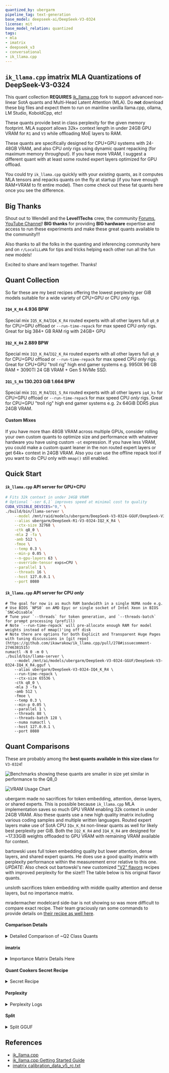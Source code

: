 ```yaml
---
quantized_by: ubergarm
pipeline_tag: text-generation
base_model: deepseek-ai/DeepSeek-V3-0324
license: mit
base_model_relation: quantized
tags:
- mla
- imatrix
- deepseek_v3
- conversational
- ik_llama.cpp
---
```


## `ik_llama.cpp` imatrix MLA Quantizations of DeepSeek-V3-0324

This quant collection **REQUIRES** [ik_llama.cpp](https://github.com/ikawrakow/ik_llama.cpp/) fork to support advanced non-linear SotA quants and Multi-Head Latent Attention (MLA). Do **not** download these big files and expect them to run on mainline vanilla llama.cpp, ollama, LM Studio, KoboldCpp, etc!

These quants provide best in class perplexity for the given memory footprint. MLA support allows 32k+ context length in under 24GB GPU VRAM for `R1` and `V3` while offloading MoE layers to RAM.

These quants are specifically designed for CPU+GPU systems with 24-48GB VRAM, and also CPU *only* rigs using dynamic quant repacking (for maximum memory throughput). If you have more VRAM, I suggest a different quant with at least some routed expert layers optimized for GPU offload.

You could try `ik_llama.cpp` quickly with your *existing* quants, as it computes MLA tensors and repacks quants on the fly at startup (if you have enough RAM+VRAM to fit entire model). Then come check out these fat quants here once you see the difference.

## Big Thanks
Shout out to Wendell and the **Level1Techs** crew, the community [Forums](https://forum.level1techs.com/t/deepseek-deep-dive-r1-at-home/225826), [YouTube Channel](https://www.youtube.com/@Level1Techs)!  **BIG thanks** for providing **BIG hardware** expertise and access to run these experiments and make these great quants available to the community!!!

Also thanks to all the folks in the quanting and inferencing community here and on `r/LocalLLaMA` for tips and tricks helping each other run all the fun new models!

Excited to share and learn together. Thanks!

## Quant Collection
So far these are my best recipes offering the lowest perplexity per GiB models suitable for a wide variety of CPU+GPU or CPU *only* rigs.

#### `IQ4_K_R4` 4.936 BPW
Special mix `IQ5_K_R4`/`IQ4_K_R4` routed experts with all other layers full `q8_0` for CPU+GPU offload or `--run-time-repack` for max speed CPU *only* rigs.
Great for big 384+ GB RAM rig with 24GB+ GPU

#### `IQ2_K_R4` 2.889 BPW
Special mix `IQ3_K_R4`/`IQ2_K_R4` routed experts with all other layers full `q8_0` for CPU+GPU offload or `--run-time-repack` for max speed CPU *only* rigs.
Great for CPU+GPU "troll rig" high end gamer systems e.g. 9950X 96 GB RAM + 3090TI 24 GB VRAM + Gen 5 NVMe SSD.

#### `IQ1_S_R4` 130.203 GiB 1.664 BPW
Special mix `IQ1_M_R4`/`IQ1_S_R4` routed experts with all other layers `iq4_ks` for CPU+GPU offload or `--run-time-repack` for max speed CPU *only* rigs.
Great for CPU+GPU "troll rig" high end gamer systems e.g. 2x 64GiB DDR5 plus 24GB VRAM.

#### Custom Mixes
If you have more than 48GB VRAM across multiple GPUs, consider rolling your own custom quants to optimize size and performance with whatever hardware you have using custom `-ot` expression. If you have less VRAM, you could make a custom quant leaner in the non routed expert layers or get 64k+ context in 24GB VRAM. Also you can use the offline repack tool if you want to do CPU only with `mmap()` still enabled.

## Quick Start
#### `ik_llama.cpp` API server for GPU+CPU
```bash
# Fits 32k context in under 24GB VRAM
# Optional `-ser 6,1` improves speed at minimal cost to quality
CUDA_VISIBLE_DEVICES="0," \
./build/bin/llama-server \
    --model /mnt/raid/models/ubergarm/DeepSeek-V3-0324-GGUF/DeepSeek-V3-0324-IQ2_K_R4.gguf \
    --alias ubergarm/DeepSeek-R1-V3-0324-IQ2_K_R4 \
    --ctx-size 32768 \
    -ctk q8_0 \
    -mla 2 -fa \
    -amb 512 \
    -fmoe \
    --temp 0.3 \
    --min-p 0.05 \
    --n-gpu-layers 63 \
    --override-tensor exps=CPU \
    --parallel 1 \
    --threads 16 \
    --host 127.0.0.1 \
    --port 8080
```

#### `ik_llama.cpp` API server for CPU *only*
```
# The goal for now is as much RAM bandwidth in a single NUMA node e.g.
# Use BIOS `NPS0` on AMD Epyc or single socket of Intel Xeon in BIOS `SNC=Disable`
# Tune your `--threads` for token generation, and `--threads-batch` for prompt processing (prefill)
# Note `--run-time-repack` will pre-allocate enough RAM for model weights instead of mmap()'ing off disk
# Note there are options for both Explicit and Transparent Huge Pages with tuning discussions in [git repo](https://github.com/ikawrakow/ik_llama.cpp/pull/278#issuecomment-2746381515)
numactl -N 0 -m 0 \
./build/bin/llama-server \
    --model /mnt/ai/models/ubergarm/DeepSeek-V3-0324-GGUF/DeepSeek-V3-0324-IQ4_K_R4.gguf \
    --alias ubergarm/DeepSeek-V3-0324-IQ4_K_R4 \
    --run-time-repack \
    --ctx-size 65536 \
    -ctk q8_0 \
    -mla 3 -fa \
    -amb 512 \
    -fmoe \
    --temp 0.3 \
    --min-p 0.05 \
    --parallel 1 \
    --threads 88 \
    --threads-batch 128 \
    --numa numactl \
    --host 127.0.0.1 \
    --port 8080
```

## Quant Comparisons

These are probably among the **best quants available in this size class** for `V3-0324`!

![Benchmarks showing these quants are smaller in size yet similar in performance to the `Q8_0`](images/benchmarks-01.png "Benchmarks showing these quants are smaller in size yet similar in performance to the `Q8_0`")

![VRAM Usage Chart](images/vram-usage.png "Chart showing linear VRAM usage vs context length.")

ubergarm made no sacrifices for token embedding, attention, dense
layers, or shared experts. This is possible because `ik_llama.cpp` MLA
implementation saves so much GPU VRAM enabling 32k context in under 24GB
VRAM. Also these quants use a new high quality imatrix including various
coding samples and multiple written languages.  Routed expert layers
make use of SotA CPU `IQx_K_R4` non-linear quants as well for likely
best perplexity per GiB. Both the `IQ2_K_R4` and `IQ4_K_R4` are designed
for ~17.33GiB weights offloaded to GPU VRAM with remaining VRAM available
for context.

bartowski uses full token embedding quality but lower attention, dense
layers, and shared expert quants. He does use a good quality imatrix with
perplexity performance within the measurement error relative to this one.
*UPDATE*: Also check out bartowski's new customized ["V2" flavors](https://huggingface.co/bartowski/deepseek-ai_DeepSeek-V3-0324-GGUF#v2-uploads)
recipes with improved perplexity for the size!!! The table below is his
original flavor quants.

unsloth sacrifices token embedding with middle quality attention and
dense layers, but no importance matrix.

mradermacher modelcard side-bar is not showing so was more difficult to
compare exact recipe. Their team graciously ran some commands to
provide details on [their recipe as well here](https://huggingface.co/mradermacher/DeepSeek-V3-0324-i1-GGUF/discussions/1#67eb113b5efb3c1d5ef491e5).

#### Comparison Details

<details>

<summary>Detailed Comparison of ~Q2 Class Quants</summary>

| | [ubergarm/DeepSeek-V3-0324-IQ2_K_R4](https://huggingface.co/ubergarm/DeepSeek-V3-0324-GGUF?show_file_info=DeepSeek-V3-0324-IQ2_K_R4%2FDeepSeek-V3-0324-IQ2_K_R4-00001-of-00005.gguf) | [bartowski/DeepSeek-V3-0324-Q2_K_L](https://huggingface.co/bartowski/deepseek-ai_DeepSeek-V3-0324-GGUF?show_file_info=deepseek-ai_DeepSeek-V3-0324-Q2_K_L%2Fdeepseek-ai_DeepSeek-V3-0324-Q2_K_L-00001-of-00007.gguf) | [unsloth/DeepSeek-V3-0324-UD-Q2_K_XL](https://huggingface.co/unsloth/DeepSeek-V3-0324-GGUF?show_file_info=UD-Q2_K_XL%2FDeepSeek-V3-0324-UD-Q2_K_XL-00001-of-00006.gguf) | [mradermacher/DeepSeek-V3-0324-i1-GGUF-Q2_K](https://huggingface.co/mradermacher/DeepSeek-V3-0324-i1-GGUF) |
| --- | --- | --- | --- | --- |
| **Overview**                       |            | "V1"   |        |         |
| `split.tensors.count`              |  1147      |  1025  |  1025  |         |
| `token_embd.weight`                | `Q8_0`     | `Q8_0` | `Q4_K` | `IQ3_S` |
| `output.weight`                    |            |        |        | `Q5_K`  |
| File Size (GiB)                    |   227      |   228  |   231  |         |
| **Multi-Head Latent Attention**    |            |        |        |         |
| `blk.*.attn_kv_b.weight`           | `Q8_0`     |   n/a  |   n/a  |   n/a   |
| `blk.*.attn_k_b.weight`            | `Q8_0`     |   n/a  |   n/a  |   n/a   |
| `blk.*.attn_v_b.weight`            | `Q8_0`     |   n/a  |   n/a  |   n/a   |
| **Dense Layers**                   |            |        |        |         |
| `blk.[0-2].attn_kv_a_mqa.weight`   | `Q8_0`     | `Q2_K` | `Q6_K` | `IQ2_XS`|
| `blk.[0-2].attn_kv_a_norm.weight`  | `F32`      |  `F32` |  `F32` |  `F32`  |
| `blk.[0-2].attn_kv_b.weight`       | `Q8_0`     | `Q2_K` | `Q6_K` | `IQ2_XS`|
| `blk.[0-2].attn_norm.weight`       | `F32`      |  `F32` |  `F32` |  `F32`  |
| `blk.[0-2].attn_q_a.weight`        | `Q8_0`     | `Q2_K` | `Q4_K` | `IQ2_XS`|
| `blk.[0-2].attn_q_a_norm.weight`   | `F32`      |  `F32` |  `F32` |  `F32`  |
| `blk.[0-2].attn_q_b.weight`        | `Q8_0`     | `Q2_K` | `Q4_K` | `IQ2_XS`|
| `blk.[0-2].ffn_down.weight`        | `Q8_0`     | `Q3_K` | `Q6_K` | `IQ3_S` |
| `blk.[0-2].ffn_gate.weight`        | `Q8_0`     | `Q2_K` | `Q4_K` | `IQ2_XS`|
| `blk.[0-2].ffn_norm.weight`        | `F32`      |  `F32` |  `F32` |  `F32`  |
| `blk.[0-2].ffn_up.weight`          | `Q8_0`     | `Q2_K` | `Q4_K` | `IQ2_XS`|
| `blk.[0-2].attn_output.weight`     | `Q8_0`     | `Q3_K` | `Q4_K` | `IQ3_S` |
| **Shared & Routed MoE Layers**     |            |        |        |         |
| `blk.[3-60].attn_kv_a_mqa.weight`  | `Q8_0`     | `Q2_K` | `Q6_K` | `IQ2_XS`|
| `blk.[3-60].attn_kv_a_norm.weight` | `F32`      | `F32`  | `F32`  |  `F32`  |
| `blk.[3-60].attn_kv_b.weight`      | `Q8_0`     | `Q2_K` | `Q6_K` | `IQ2_XS`|
| `blk.[3-60].attn_norm.weight`      | `F32`      | `F32`  | `F32`  |  `F32`  |
| `blk.[3-60].attn_q_a.weight`       | `Q8_0`     | `Q2_K` | `Q4_K` | `IQ2_XS`|
| `blk.[3-60].attn_q_a_norm.weight`  | `F32`      | `F32`  | `F32`  |  `F32`  |
| `blk.[3-60].attn_q_b.weight`       | `Q8_0`     | `Q2_K` | `Q4_K` | `IQ2_XS`|
| `blk.[3-60].exp_probs_b.bias`      | `F32`      | `F32`  | `F32`  |  `F32`  |
| `blk.[3-60].ffn_down_exps.weight`  | `IQ3_K_R4` | `Q3_K` | `Q3_K` | `IQ3_S` |
| `blk.[3-60].ffn_down_shexp.weight` | `Q8_0`     | `Q3_K` | `Q6_K` | `IQ3_S` |
| `blk.[3-60].ffn_gate_exps.weight`  | `IQ2_K_R4` | `Q2_K` | `Q2_K` | `IQ2_XS`|
| `blk.[3-60].ffn_gate_inp.weight`   | `F32`      | `F32`  | `F32`  |  `F32`  |
| `blk.[3-60].ffn_gate_shexp.weight` | `Q8_0`     | `Q2_K` | `Q4_K` | `IQ2_XS`|
| `blk.[3-60].ffn_norm.weight`       | `F32`      | `F32`  | `F32`  |  `F32`  |
| `blk.[3-60].ffn_up_exps.weight`    | `IQ2_K_R4` | `Q2_K` | `Q2_K` | `IQ2_XS`|
| `blk.[3-60].ffn_up_shexp.weight`   | `Q8_0`     | `Q2_K` | `Q4_K` | `IQ2_XS`|
| `blk.[3-60].attn_output.weight`    | `Q8_0`     | `Q3_K` | `Q4_K` | `IQ3_S` |
| **Important Matrix & Perplexity**  |            |        |        |         |
| `imatrix.dataset`                  | `calibration_data_v5_rc.txt`| `calibration_datav3.txt` | none | `imatrix-training-full-3` |
| Final PPL (wiki.test.raw)          | 3.5614 +/- 0.02001  |  3.9012 (V1) | ?  | ?  |

For reference the `Q8_0` achieves `PPL = 3.3482 +/- 0.01847` on same `wiki.test.raw` file.

</details>

#### imatrix

<details>

<summary>Importance Matrix Details Here</summary>

```bash
# run on single socket of dual Intel Xeon 6980P CPU *only*
numactl -N 0 -m 0 \
./build/bin/llama-imatrix \
    --verbosity 1 \
    -m /mnt/ai/models/ubergarm/DeepSeek-V3-0324-GGUF/DeepSeek-V3-0324-Q8_0.gguf \
    -f calibration_data_v5_rc.txt \
    -o DeepSeek-V3-0324.imatrix \
    --ctx-size 512 \
    --numa numactl \
    --threads 128

.
.
.

compute_imatrix: computing over 213 chunks with batch_size 512
compute_imatrix: 41.77 seconds per pass - ETA 2 hours 28.28 minutes
[1]60.9029,[2]10.8011,[3]5.8709,[4]3.7872,[5]2.9688,[6]2.5088,[7]2.2214,[8]2.0224,[9]1.9110,
save_imatrix: entry '             blk.60.ffn_down_exps.weight' has partial data (99.61%) 1 out of 256 experts are missing data Storing **but be aware**
save_imatrix: entry '             blk.60.ffn_gate_exps.weight' has partial data (99.61%) 1 out of 256 experts are missing data Storing **but be aware**
save_imatrix: entry '               blk.60.ffn_up_exps.weight' has partial data (99.61%) 1 out of 256 experts are missing data Storing **but be aware**

save_imatrix: stored collected data after 10 chunks in /mnt/ai/models/ubergarm/DeepSeek-V3-0324-GGUF/imatrix-ubergarm-DeepSeek-V3-0324-ik_llamacpp-2089147a.dat

.
.
.

llama_print_timings:        load time =   42726.11 ms
llama_print_timings:      sample time =       0.00 ms /     1 runs   (    0.00 ms per token,      inf tokens per second)
llama_print_timings: prompt eval time = 7125661.28 ms / 109056 tokens (   65.34 ms per token,    15.30 tokens per second)
llama_print_timings:        eval time =       0.00 ms /     1 runs   (    0.00 ms per token,      inf tokens per second)
llama_print_timings:       total time = 7201368.59 ms / 109057 tokens

Final estimate: PPL = 3.4755 +/- 0.03305
```


</details>

#### Quant Cookers Secret Recipe

<details>

<summary>Secret Recipe</summary>

```bash
#!/usr/bin/env bash

custom="
# Token embedding (GPU)
# NOTE: cannot be a repacked type due to tensor size
token_embd\.weight=q8_0
# output tensors (GPU)
output\.weight=q8_0
output_norm\.weight=q8_0

# First 3 dense layers (0-3) (GPU)
blk\.[0-2]\..*=q8_0

# All attention, weights, and bias tensors for MoE layers (3-60) (GPU)
# NOTE: attn_k_b.weight can't be k-, i-, or iqk-quant because its row size is 128
blk\.[3-9]\.attn_.*=q8_0
blk\.[1-5][0-9]\.attn_.*=q8_0
blk\.60\.attn_.*=q8_0

blk\.[3-9]\.ffn_norm\.weight=q8_0
blk\.[1-5][0-9]\.ffn_norm\.weight=q8_0
blk\.60\.ffn_norm\.weight=q8_0

blk\.[3-9]\.exp_probs_b\.bias=q8_0
blk\.[1-5][0-9]\.exp_probs_b\.bias=q8_0
blk\.60\.exp_probs_b\.bias=q8_0

# Shared Experts (3-60) (GPU)
blk\.[3-9]\.ffn_down_shexp\.weight=q8_0
blk\.[1-5][0-9]\.ffn_down_shexp\.weight=q8_0
blk\.60\.ffn_down_shexp\.weight=q8_0

blk\.[3-9]\.ffn_(gate|up)_shexp\.weight=q8_0
blk\.[1-5][0-9]\.ffn_(gate|up)_shexp\.weight=q8_0
blk\.60\.ffn_(gate|up)_shexp\.weight=q8_0

# Routed Experts (3-60) (CPU)
# NOTE: Traditional wisdom suggests earlier layers use higher quants
blk\.[3-9]\.ffn_down_exps\.weight=iq3_k_r4
blk\.[1-5][0-9]\.ffn_down_exps\.weight=iq3_k_r4
blk\.60\.ffn_down_exps\.weight=iq3_k_r4

blk\.[3-9]\.ffn_(gate|up)_exps\.weight=iq2_k_r4
blk\.[1-5][0-9]\.ffn_(gate|up)_exps\.weight=iq2_k_r4
blk\.60\.ffn_(gate|up)_exps\.weight=iq2_k_r4
"

custom=$(
  echo "$custom" | grep -v '^#' | \
  sed -Ez 's:\n+:,:g;s:,$::;s:^,::'
)

./build/bin/llama-quantize \
    --imatrix /mnt/raid/models/ubergarm/DeepSeek-V3-0324-GGUF/DeepSeek-V3-0324.imatrix \
    --token-embedding-type q8_0 \
    --output-tensor-type q8_0 \
    --custom-q "$custom" \
    /mnt/raid/models/deepseek-ai/DeepSeek-V3-0324-bf16-GGUF/DeepSeek-256x21B-V3-0324-BF16-00001-of-00030.gguf \
    /mnt/raid/models/ubergarm/DeepSeek-V3-0324-GGUF/DeepSeek-V3-0324-IQ2_K_R4.gguf \
    IQ2_K_R4 \
    24
```

</details>

#### Perplexity

<details>

<summary>Perplexity Logs</summary>

```bash
$ CUDA_VISIBLE_DEVICES="0," \
./build/bin/llama-perplexity \
    --model /mnt/raid/models/ubergarm/DeepSeek-V3-0324-GGUF/DeepSeek-V3-0324-IQ2_K_R4.gguf \
    -ctk q8_0 \
    -mla 2 -fa \
    -amb 512 \
    -fmoe \
    --ctx-size 512 \
    --ubatch-size 512 \
    -f wiki.test.raw \
    --seed 1337 \
    --n-gpu-layers 63 \
    --override-tensor exps=CPU \
    --threads 24

ggml_cuda_init: GGML_CUDA_FORCE_MMQ:    no
ggml_cuda_init: GGML_CUDA_FORCE_CUBLAS: no
ggml_cuda_init: found 1 CUDA devices:
  Device 0: NVIDIA RTX A6000, compute capability 8.6, VMM: yes
main: build = 3614 (b9c25fe7)
main: built with cc (Ubuntu 13.3.0-6ubuntu2~24.04) 13.3.0 for x86_64-linux-gnu
main: seed  = 1337
llama_model_loader: loaded meta data with 50 key-value pairs and 1147 tensors from /mnt/raid/models/ubergarm/DeepSeek-V3-0324-GGUF/DeepSeek-V3-0324-IQ2_K_R4.gguf (version GGUF V3 (latest))
llama_model_loader: Dumping metadata keys/values. Note: KV overrides do not apply in this output.
llama_model_loader: - kv   0:                       general.architecture str              = deepseek2
llama_model_loader: - kv   1:                               general.type str              = model
llama_model_loader: - kv   2:                               general.name str              = DeepSeek V3 0324
llama_model_loader: - kv   3:                            general.version str              = V3-0324
llama_model_loader: - kv   4:                           general.basename str              = DeepSeek
llama_model_loader: - kv   5:                         general.size_label str              = 256x21B
llama_model_loader: - kv   6:                            general.license str              = mit
llama_model_loader: - kv   7:                      deepseek2.block_count u32              = 61
llama_model_loader: - kv   8:                   deepseek2.context_length u32              = 163840
llama_model_loader: - kv   9:                 deepseek2.embedding_length u32              = 7168
llama_model_loader: - kv  10:              deepseek2.feed_forward_length u32              = 18432
llama_model_loader: - kv  11:             deepseek2.attention.head_count u32              = 128
llama_model_loader: - kv  12:          deepseek2.attention.head_count_kv u32              = 128
llama_model_loader: - kv  13:                   deepseek2.rope.freq_base f32              = 10000.000000
llama_model_loader: - kv  14: deepseek2.attention.layer_norm_rms_epsilon f32              = 0.000001
llama_model_loader: - kv  15:                deepseek2.expert_used_count u32              = 8
llama_model_loader: - kv  16:                          general.file_type u32              = 338
llama_model_loader: - kv  17:        deepseek2.leading_dense_block_count u32              = 3
llama_model_loader: - kv  18:                       deepseek2.vocab_size u32              = 129280
llama_model_loader: - kv  19:            deepseek2.attention.q_lora_rank u32              = 1536
llama_model_loader: - kv  20:           deepseek2.attention.kv_lora_rank u32              = 512
llama_model_loader: - kv  21:             deepseek2.attention.key_length u32              = 192
llama_model_loader: - kv  22:           deepseek2.attention.value_length u32              = 128
llama_model_loader: - kv  23:       deepseek2.expert_feed_forward_length u32              = 2048
llama_model_loader: - kv  24:                     deepseek2.expert_count u32              = 256
llama_model_loader: - kv  25:              deepseek2.expert_shared_count u32              = 1
llama_model_loader: - kv  26:             deepseek2.expert_weights_scale f32              = 2.500000
llama_model_loader: - kv  27:              deepseek2.expert_weights_norm bool             = true
llama_model_loader: - kv  28:               deepseek2.expert_gating_func u32              = 2
llama_model_loader: - kv  29:             deepseek2.rope.dimension_count u32              = 64
llama_model_loader: - kv  30:                deepseek2.rope.scaling.type str              = yarn
llama_model_loader: - kv  31:              deepseek2.rope.scaling.factor f32              = 40.000000
llama_model_loader: - kv  32: deepseek2.rope.scaling.original_context_length u32              = 4096
llama_model_loader: - kv  33: deepseek2.rope.scaling.yarn_log_multiplier f32              = 0.100000
llama_model_loader: - kv  34:                       tokenizer.ggml.model str              = gpt2
llama_model_loader: - kv  35:                         tokenizer.ggml.pre str              = deepseek-v3
llama_model_loader: - kv  36:                      tokenizer.ggml.tokens arr[str,129280]  = ["
llama_model_loader: - kv  37:                  tokenizer.ggml.token_type arr[i32,129280]  = [3
llama_model_loader: - kv  38:                      tokenizer.ggml.merges arr[str,127741]  = ["
llama_model_loader: - kv  39:                tokenizer.ggml.bos_token_id u32              = 0
llama_model_loader: - kv  40:                tokenizer.ggml.eos_token_id u32              = 1
llama_model_loader: - kv  41:            tokenizer.ggml.padding_token_id u32              = 1
llama_model_loader: - kv  42:               tokenizer.ggml.add_bos_token bool             = true
llama_model_loader: - kv  43:               tokenizer.ggml.add_eos_token bool             = false
llama_model_loader: - kv  44:                    tokenizer.chat_template str              = {% if not add_generation_prompt is de...
llama_model_loader: - kv  45:               general.quantization_version u32              = 2
llama_model_loader: - kv  46:                      quantize.imatrix.file str              = /mnt/raid/models/ubergarm/DeepSeek-V3...
llama_model_loader: - kv  47:                   quantize.imatrix.dataset str              = calibration_data_v5_rc.txt
llama_model_loader: - kv  48:             quantize.imatrix.entries_count i32              = 720
llama_model_loader: - kv  49:              quantize.imatrix.chunks_count i32              = 213
llama_model_loader: - type  f32:  361 tensors
llama_model_loader: - type q8_0:  612 tensors
llama_model_loader: - type iq2_k_r4:  116 tensors
llama_model_loader: - type iq3_k_r4:   58 tensors
llm_load_vocab: special tokens cache size = 818
llm_load_vocab: token to piece cache size = 0.8223 MB
llm_load_print_meta: format           = GGUF V3 (latest)
llm_load_print_meta: arch             = deepseek2
llm_load_print_meta: vocab type       = BPE
llm_load_print_meta: n_vocab          = 129280
llm_load_print_meta: n_merges         = 127741
llm_load_print_meta: vocab_only       = 0
llm_load_print_meta: n_ctx_train      = 163840
llm_load_print_meta: n_embd           = 7168
llm_load_print_meta: n_layer          = 61
llm_load_print_meta: n_head           = 128
llm_load_print_meta: n_head_kv        = 128
llm_load_print_meta: n_rot            = 64
llm_load_print_meta: n_swa            = 0
llm_load_print_meta: n_embd_head_k    = 192
llm_load_print_meta: n_embd_head_v    = 128
llm_load_print_meta: n_gqa            = 1
llm_load_print_meta: n_embd_k_gqa     = 24576
llm_load_print_meta: n_embd_v_gqa     = 16384
llm_load_print_meta: f_norm_eps       = 0.0e+00
llm_load_print_meta: f_norm_rms_eps   = 1.0e-06
llm_load_print_meta: f_clamp_kqv      = 0.0e+00
llm_load_print_meta: f_max_alibi_bias = 0.0e+00
llm_load_print_meta: f_logit_scale    = 0.0e+00
llm_load_print_meta: n_ff             = 18432
llm_load_print_meta: n_expert         = 256
llm_load_print_meta: n_expert_used    = 8
llm_load_print_meta: causal attn      = 1
llm_load_print_meta: pooling type     = 0
llm_load_print_meta: rope type        = 0
llm_load_print_meta: rope scaling     = yarn
llm_load_print_meta: freq_base_train  = 10000.0
llm_load_print_meta: freq_scale_train = 0.025
llm_load_print_meta: n_ctx_orig_yarn  = 4096
llm_load_print_meta: rope_finetuned   = unknown
llm_load_print_meta: ssm_d_conv       = 0
llm_load_print_meta: ssm_d_inner      = 0
llm_load_print_meta: ssm_d_state      = 0
llm_load_print_meta: ssm_dt_rank      = 0
llm_load_print_meta: model type       = 671B
llm_load_print_meta: model ftype      = IQ2_K_R4 - 2.375 bpw
llm_load_print_meta: model params     = 672.050 B
llm_load_print_meta: model size       = 226.003 GiB (2.889 BPW) 
llm_load_print_meta: repeating layers = 224.169 GiB (2.873 BPW, 670.196 B parameters)
llm_load_print_meta: general.name     = DeepSeek V3 0324
llm_load_print_meta: BOS token        = 0 '<｜begin▁of▁sentence｜>'
llm_load_print_meta: EOS token        = 1 '<｜end▁of▁sentence｜>'
llm_load_print_meta: PAD token        = 1 '<｜end▁of▁sentence｜>'
llm_load_print_meta: LF token         = 131 'Ä'
llm_load_print_meta: max token length = 256
llm_load_print_meta: n_layer_dense_lead   = 3
llm_load_print_meta: n_lora_q             = 1536
llm_load_print_meta: n_lora_kv            = 512
llm_load_print_meta: n_ff_exp             = 2048
llm_load_print_meta: n_expert_shared      = 1
llm_load_print_meta: expert_weights_scale = 2.5
llm_load_print_meta: expert_weights_norm  = 1
llm_load_print_meta: expert_gating_func   = sigmoid
llm_load_print_meta: rope_yarn_log_mul    = 0.1000
llm_load_tensors: ggml ctx size =    0.93 MiB
Tensor blk.3.ffn_gate_exps.weight buffer type overriden to CPU
Tensor blk.3.ffn_down_exps.weight buffer type overriden to CPU
Tensor blk.3.ffn_up_exps.weight buffer type overriden to CPU
Tensor blk.4.ffn_gate_exps.weight buffer type overriden to CPU
Tensor blk.4.ffn_down_exps.weight buffer type overriden to CPU
Tensor blk.4.ffn_up_exps.weight buffer type overriden to CPU
Tensor blk.5.ffn_gate_exps.weight buffer type overriden to CPU
Tensor blk.5.ffn_down_exps.weight buffer type overriden to CPU
Tensor blk.5.ffn_up_exps.weight buffer type overriden to CPU
Tensor blk.6.ffn_gate_exps.weight buffer type overriden to CPU
Tensor blk.6.ffn_down_exps.weight buffer type overriden to CPU
Tensor blk.6.ffn_up_exps.weight buffer type overriden to CPU
Tensor blk.7.ffn_gate_exps.weight buffer type overriden to CPU
Tensor blk.7.ffn_down_exps.weight buffer type overriden to CPU
Tensor blk.7.ffn_up_exps.weight buffer type overriden to CPU
Tensor blk.8.ffn_gate_exps.weight buffer type overriden to CPU
Tensor blk.8.ffn_down_exps.weight buffer type overriden to CPU
Tensor blk.8.ffn_up_exps.weight buffer type overriden to CPU
Tensor blk.9.ffn_gate_exps.weight buffer type overriden to CPU
Tensor blk.9.ffn_down_exps.weight buffer type overriden to CPU
Tensor blk.9.ffn_up_exps.weight buffer type overriden to CPU
Tensor blk.10.ffn_gate_exps.weight buffer type overriden to CPU
Tensor blk.10.ffn_down_exps.weight buffer type overriden to CPU
Tensor blk.10.ffn_up_exps.weight buffer type overriden to CPU
Tensor blk.11.ffn_gate_exps.weight buffer type overriden to CPU
Tensor blk.11.ffn_down_exps.weight buffer type overriden to CPU
Tensor blk.11.ffn_up_exps.weight buffer type overriden to CPU
Tensor blk.12.ffn_gate_exps.weight buffer type overriden to CPU
Tensor blk.12.ffn_down_exps.weight buffer type overriden to CPU
Tensor blk.12.ffn_up_exps.weight buffer type overriden to CPU
Tensor blk.13.ffn_gate_exps.weight buffer type overriden to CPU
Tensor blk.13.ffn_down_exps.weight buffer type overriden to CPU
Tensor blk.13.ffn_up_exps.weight buffer type overriden to CPU
Tensor blk.14.ffn_gate_exps.weight buffer type overriden to CPU
Tensor blk.14.ffn_down_exps.weight buffer type overriden to CPU
Tensor blk.14.ffn_up_exps.weight buffer type overriden to CPU
Tensor blk.15.ffn_gate_exps.weight buffer type overriden to CPU
Tensor blk.15.ffn_down_exps.weight buffer type overriden to CPU
Tensor blk.15.ffn_up_exps.weight buffer type overriden to CPU
Tensor blk.16.ffn_gate_exps.weight buffer type overriden to CPU
Tensor blk.16.ffn_down_exps.weight buffer type overriden to CPU
Tensor blk.16.ffn_up_exps.weight buffer type overriden to CPU
Tensor blk.17.ffn_gate_exps.weight buffer type overriden to CPU
Tensor blk.17.ffn_down_exps.weight buffer type overriden to CPU
Tensor blk.17.ffn_up_exps.weight buffer type overriden to CPU
Tensor blk.18.ffn_gate_exps.weight buffer type overriden to CPU
Tensor blk.18.ffn_down_exps.weight buffer type overriden to CPU
Tensor blk.18.ffn_up_exps.weight buffer type overriden to CPU
Tensor blk.19.ffn_gate_exps.weight buffer type overriden to CPU
Tensor blk.19.ffn_down_exps.weight buffer type overriden to CPU
Tensor blk.19.ffn_up_exps.weight buffer type overriden to CPU
Tensor blk.20.ffn_gate_exps.weight buffer type overriden to CPU
Tensor blk.20.ffn_down_exps.weight buffer type overriden to CPU
Tensor blk.20.ffn_up_exps.weight buffer type overriden to CPU
Tensor blk.21.ffn_gate_exps.weight buffer type overriden to CPU
Tensor blk.21.ffn_down_exps.weight buffer type overriden to CPU
Tensor blk.21.ffn_up_exps.weight buffer type overriden to CPU
Tensor blk.22.ffn_gate_exps.weight buffer type overriden to CPU
Tensor blk.22.ffn_down_exps.weight buffer type overriden to CPU
Tensor blk.22.ffn_up_exps.weight buffer type overriden to CPU
Tensor blk.23.ffn_gate_exps.weight buffer type overriden to CPU
Tensor blk.23.ffn_down_exps.weight buffer type overriden to CPU
Tensor blk.23.ffn_up_exps.weight buffer type overriden to CPU
Tensor blk.24.ffn_gate_exps.weight buffer type overriden to CPU
Tensor blk.24.ffn_down_exps.weight buffer type overriden to CPU
Tensor blk.24.ffn_up_exps.weight buffer type overriden to CPU
Tensor blk.25.ffn_gate_exps.weight buffer type overriden to CPU
Tensor blk.25.ffn_down_exps.weight buffer type overriden to CPU
Tensor blk.25.ffn_up_exps.weight buffer type overriden to CPU
Tensor blk.26.ffn_gate_exps.weight buffer type overriden to CPU
Tensor blk.26.ffn_down_exps.weight buffer type overriden to CPU
Tensor blk.26.ffn_up_exps.weight buffer type overriden to CPU
Tensor blk.27.ffn_gate_exps.weight buffer type overriden to CPU
Tensor blk.27.ffn_down_exps.weight buffer type overriden to CPU
Tensor blk.27.ffn_up_exps.weight buffer type overriden to CPU
Tensor blk.28.ffn_gate_exps.weight buffer type overriden to CPU
Tensor blk.28.ffn_down_exps.weight buffer type overriden to CPU
Tensor blk.28.ffn_up_exps.weight buffer type overriden to CPU
Tensor blk.29.ffn_gate_exps.weight buffer type overriden to CPU
Tensor blk.29.ffn_down_exps.weight buffer type overriden to CPU
Tensor blk.29.ffn_up_exps.weight buffer type overriden to CPU
Tensor blk.30.ffn_gate_exps.weight buffer type overriden to CPU
Tensor blk.30.ffn_down_exps.weight buffer type overriden to CPU
Tensor blk.30.ffn_up_exps.weight buffer type overriden to CPU
Tensor blk.31.ffn_gate_exps.weight buffer type overriden to CPU
Tensor blk.31.ffn_down_exps.weight buffer type overriden to CPU
Tensor blk.31.ffn_up_exps.weight buffer type overriden to CPU
Tensor blk.32.ffn_gate_exps.weight buffer type overriden to CPU
Tensor blk.32.ffn_down_exps.weight buffer type overriden to CPU
Tensor blk.32.ffn_up_exps.weight buffer type overriden to CPU
Tensor blk.33.ffn_gate_exps.weight buffer type overriden to CPU
Tensor blk.33.ffn_down_exps.weight buffer type overriden to CPU
Tensor blk.33.ffn_up_exps.weight buffer type overriden to CPU
Tensor blk.34.ffn_gate_exps.weight buffer type overriden to CPU
Tensor blk.34.ffn_down_exps.weight buffer type overriden to CPU
Tensor blk.34.ffn_up_exps.weight buffer type overriden to CPU
Tensor blk.35.ffn_gate_exps.weight buffer type overriden to CPU
Tensor blk.35.ffn_down_exps.weight buffer type overriden to CPU
Tensor blk.35.ffn_up_exps.weight buffer type overriden to CPU
Tensor blk.36.ffn_gate_exps.weight buffer type overriden to CPU
Tensor blk.36.ffn_down_exps.weight buffer type overriden to CPU
Tensor blk.36.ffn_up_exps.weight buffer type overriden to CPU
Tensor blk.37.ffn_gate_exps.weight buffer type overriden to CPU
Tensor blk.37.ffn_down_exps.weight buffer type overriden to CPU
Tensor blk.37.ffn_up_exps.weight buffer type overriden to CPU
Tensor blk.38.ffn_gate_exps.weight buffer type overriden to CPU
Tensor blk.38.ffn_down_exps.weight buffer type overriden to CPU
Tensor blk.38.ffn_up_exps.weight buffer type overriden to CPU
Tensor blk.39.ffn_gate_exps.weight buffer type overriden to CPU
Tensor blk.39.ffn_down_exps.weight buffer type overriden to CPU
Tensor blk.39.ffn_up_exps.weight buffer type overriden to CPU
Tensor blk.40.ffn_gate_exps.weight buffer type overriden to CPU
Tensor blk.40.ffn_down_exps.weight buffer type overriden to CPU
Tensor blk.40.ffn_up_exps.weight buffer type overriden to CPU
Tensor blk.41.ffn_gate_exps.weight buffer type overriden to CPU
Tensor blk.41.ffn_down_exps.weight buffer type overriden to CPU
Tensor blk.41.ffn_up_exps.weight buffer type overriden to CPU
Tensor blk.42.ffn_gate_exps.weight buffer type overriden to CPU
Tensor blk.42.ffn_down_exps.weight buffer type overriden to CPU
Tensor blk.42.ffn_up_exps.weight buffer type overriden to CPU
Tensor blk.43.ffn_gate_exps.weight buffer type overriden to CPU
Tensor blk.43.ffn_down_exps.weight buffer type overriden to CPU
Tensor blk.43.ffn_up_exps.weight buffer type overriden to CPU
Tensor blk.44.ffn_gate_exps.weight buffer type overriden to CPU
Tensor blk.44.ffn_down_exps.weight buffer type overriden to CPU
Tensor blk.44.ffn_up_exps.weight buffer type overriden to CPU
Tensor blk.45.ffn_gate_exps.weight buffer type overriden to CPU
Tensor blk.45.ffn_down_exps.weight buffer type overriden to CPU
Tensor blk.45.ffn_up_exps.weight buffer type overriden to CPU
Tensor blk.46.ffn_gate_exps.weight buffer type overriden to CPU
Tensor blk.46.ffn_down_exps.weight buffer type overriden to CPU
Tensor blk.46.ffn_up_exps.weight buffer type overriden to CPU
Tensor blk.47.ffn_gate_exps.weight buffer type overriden to CPU
Tensor blk.47.ffn_down_exps.weight buffer type overriden to CPU
Tensor blk.47.ffn_up_exps.weight buffer type overriden to CPU
Tensor blk.48.ffn_gate_exps.weight buffer type overriden to CPU
Tensor blk.48.ffn_down_exps.weight buffer type overriden to CPU
Tensor blk.48.ffn_up_exps.weight buffer type overriden to CPU
Tensor blk.49.ffn_gate_exps.weight buffer type overriden to CPU
Tensor blk.49.ffn_down_exps.weight buffer type overriden to CPU
Tensor blk.49.ffn_up_exps.weight buffer type overriden to CPU
Tensor blk.50.ffn_gate_exps.weight buffer type overriden to CPU
Tensor blk.50.ffn_down_exps.weight buffer type overriden to CPU
Tensor blk.50.ffn_up_exps.weight buffer type overriden to CPU
Tensor blk.51.ffn_gate_exps.weight buffer type overriden to CPU
Tensor blk.51.ffn_down_exps.weight buffer type overriden to CPU
Tensor blk.51.ffn_up_exps.weight buffer type overriden to CPU
Tensor blk.52.ffn_gate_exps.weight buffer type overriden to CPU
Tensor blk.52.ffn_down_exps.weight buffer type overriden to CPU
Tensor blk.52.ffn_up_exps.weight buffer type overriden to CPU
Tensor blk.53.ffn_gate_exps.weight buffer type overriden to CPU
Tensor blk.53.ffn_down_exps.weight buffer type overriden to CPU
Tensor blk.53.ffn_up_exps.weight buffer type overriden to CPU
Tensor blk.54.ffn_gate_exps.weight buffer type overriden to CPU
Tensor blk.54.ffn_down_exps.weight buffer type overriden to CPU
Tensor blk.54.ffn_up_exps.weight buffer type overriden to CPU
Tensor blk.55.ffn_gate_exps.weight buffer type overriden to CPU
Tensor blk.55.ffn_down_exps.weight buffer type overriden to CPU
Tensor blk.55.ffn_up_exps.weight buffer type overriden to CPU
Tensor blk.56.ffn_gate_exps.weight buffer type overriden to CPU
Tensor blk.56.ffn_down_exps.weight buffer type overriden to CPU
Tensor blk.56.ffn_up_exps.weight buffer type overriden to CPU
Tensor blk.57.ffn_gate_exps.weight buffer type overriden to CPU
Tensor blk.57.ffn_down_exps.weight buffer type overriden to CPU
Tensor blk.57.ffn_up_exps.weight buffer type overriden to CPU
Tensor blk.58.ffn_gate_exps.weight buffer type overriden to CPU
Tensor blk.58.ffn_down_exps.weight buffer type overriden to CPU
Tensor blk.58.ffn_up_exps.weight buffer type overriden to CPU
Tensor blk.59.ffn_gate_exps.weight buffer type overriden to CPU
Tensor blk.59.ffn_down_exps.weight buffer type overriden to CPU
Tensor blk.59.ffn_up_exps.weight buffer type overriden to CPU
Tensor blk.60.ffn_gate_exps.weight buffer type overriden to CPU
Tensor blk.60.ffn_down_exps.weight buffer type overriden to CPU
Tensor blk.60.ffn_up_exps.weight buffer type overriden to CPU
llm_load_tensors: offloading 61 repeating layers to GPU
llm_load_tensors: offloading non-repeating layers to GPU
llm_load_tensors: offloaded 62/62 layers to GPU
llm_load_tensors:        CPU buffer size = 228404.85 MiB
llm_load_tensors:        CPU buffer size =   938.98 MiB
llm_load_tensors:      CUDA0 buffer size = 17744.02 MiB
....................................................................................................
llama_new_context_with_model: n_ctx      = 2048
llama_new_context_with_model: n_batch    = 2048
llama_new_context_with_model: n_ubatch   = 512
llama_new_context_with_model: flash_attn = 1
llama_new_context_with_model: mla_attn   = 2
llama_new_context_with_model: attn_max_b = 512
llama_new_context_with_model: fused_moe  = 1
llama_new_context_with_model: ser        = -1, 0
llama_new_context_with_model: freq_base  = 10000.0
llama_new_context_with_model: freq_scale = 0.025
llama_kv_cache_init: layer 0: n_embd_head_qk_rope = 64, kv_lora_rank = 512
llama_kv_cache_init: layer 1: n_embd_head_qk_rope = 64, kv_lora_rank = 512
llama_kv_cache_init: layer 2: n_embd_head_qk_rope = 64, kv_lora_rank = 512
llama_kv_cache_init: layer 3: n_embd_head_qk_rope = 64, kv_lora_rank = 512
llama_kv_cache_init: layer 4: n_embd_head_qk_rope = 64, kv_lora_rank = 512
llama_kv_cache_init: layer 5: n_embd_head_qk_rope = 64, kv_lora_rank = 512
llama_kv_cache_init: layer 6: n_embd_head_qk_rope = 64, kv_lora_rank = 512
llama_kv_cache_init: layer 7: n_embd_head_qk_rope = 64, kv_lora_rank = 512
llama_kv_cache_init: layer 8: n_embd_head_qk_rope = 64, kv_lora_rank = 512
llama_kv_cache_init: layer 9: n_embd_head_qk_rope = 64, kv_lora_rank = 512
llama_kv_cache_init: layer 10: n_embd_head_qk_rope = 64, kv_lora_rank = 512
llama_kv_cache_init: layer 11: n_embd_head_qk_rope = 64, kv_lora_rank = 512
llama_kv_cache_init: layer 12: n_embd_head_qk_rope = 64, kv_lora_rank = 512
llama_kv_cache_init: layer 13: n_embd_head_qk_rope = 64, kv_lora_rank = 512
llama_kv_cache_init: layer 14: n_embd_head_qk_rope = 64, kv_lora_rank = 512
llama_kv_cache_init: layer 15: n_embd_head_qk_rope = 64, kv_lora_rank = 512
llama_kv_cache_init: layer 16: n_embd_head_qk_rope = 64, kv_lora_rank = 512
llama_kv_cache_init: layer 17: n_embd_head_qk_rope = 64, kv_lora_rank = 512
llama_kv_cache_init: layer 18: n_embd_head_qk_rope = 64, kv_lora_rank = 512
llama_kv_cache_init: layer 19: n_embd_head_qk_rope = 64, kv_lora_rank = 512
llama_kv_cache_init: layer 20: n_embd_head_qk_rope = 64, kv_lora_rank = 512
llama_kv_cache_init: layer 21: n_embd_head_qk_rope = 64, kv_lora_rank = 512
llama_kv_cache_init: layer 22: n_embd_head_qk_rope = 64, kv_lora_rank = 512
llama_kv_cache_init: layer 23: n_embd_head_qk_rope = 64, kv_lora_rank = 512
llama_kv_cache_init: layer 24: n_embd_head_qk_rope = 64, kv_lora_rank = 512
llama_kv_cache_init: layer 25: n_embd_head_qk_rope = 64, kv_lora_rank = 512
llama_kv_cache_init: layer 26: n_embd_head_qk_rope = 64, kv_lora_rank = 512
llama_kv_cache_init: layer 27: n_embd_head_qk_rope = 64, kv_lora_rank = 512
llama_kv_cache_init: layer 28: n_embd_head_qk_rope = 64, kv_lora_rank = 512
llama_kv_cache_init: layer 29: n_embd_head_qk_rope = 64, kv_lora_rank = 512
llama_kv_cache_init: layer 30: n_embd_head_qk_rope = 64, kv_lora_rank = 512
llama_kv_cache_init: layer 31: n_embd_head_qk_rope = 64, kv_lora_rank = 512
llama_kv_cache_init: layer 32: n_embd_head_qk_rope = 64, kv_lora_rank = 512
llama_kv_cache_init: layer 33: n_embd_head_qk_rope = 64, kv_lora_rank = 512
llama_kv_cache_init: layer 34: n_embd_head_qk_rope = 64, kv_lora_rank = 512
llama_kv_cache_init: layer 35: n_embd_head_qk_rope = 64, kv_lora_rank = 512
llama_kv_cache_init: layer 36: n_embd_head_qk_rope = 64, kv_lora_rank = 512
llama_kv_cache_init: layer 37: n_embd_head_qk_rope = 64, kv_lora_rank = 512
llama_kv_cache_init: layer 38: n_embd_head_qk_rope = 64, kv_lora_rank = 512
llama_kv_cache_init: layer 39: n_embd_head_qk_rope = 64, kv_lora_rank = 512
llama_kv_cache_init: layer 40: n_embd_head_qk_rope = 64, kv_lora_rank = 512
llama_kv_cache_init: layer 41: n_embd_head_qk_rope = 64, kv_lora_rank = 512
llama_kv_cache_init: layer 42: n_embd_head_qk_rope = 64, kv_lora_rank = 512
llama_kv_cache_init: layer 43: n_embd_head_qk_rope = 64, kv_lora_rank = 512
llama_kv_cache_init: layer 44: n_embd_head_qk_rope = 64, kv_lora_rank = 512
llama_kv_cache_init: layer 45: n_embd_head_qk_rope = 64, kv_lora_rank = 512
llama_kv_cache_init: layer 46: n_embd_head_qk_rope = 64, kv_lora_rank = 512
llama_kv_cache_init: layer 47: n_embd_head_qk_rope = 64, kv_lora_rank = 512
llama_kv_cache_init: layer 48: n_embd_head_qk_rope = 64, kv_lora_rank = 512
llama_kv_cache_init: layer 49: n_embd_head_qk_rope = 64, kv_lora_rank = 512
llama_kv_cache_init: layer 50: n_embd_head_qk_rope = 64, kv_lora_rank = 512
llama_kv_cache_init: layer 51: n_embd_head_qk_rope = 64, kv_lora_rank = 512
llama_kv_cache_init: layer 52: n_embd_head_qk_rope = 64, kv_lora_rank = 512
llama_kv_cache_init: layer 53: n_embd_head_qk_rope = 64, kv_lora_rank = 512
llama_kv_cache_init: layer 54: n_embd_head_qk_rope = 64, kv_lora_rank = 512
llama_kv_cache_init: layer 55: n_embd_head_qk_rope = 64, kv_lora_rank = 512
llama_kv_cache_init: layer 56: n_embd_head_qk_rope = 64, kv_lora_rank = 512
llama_kv_cache_init: layer 57: n_embd_head_qk_rope = 64, kv_lora_rank = 512
llama_kv_cache_init: layer 58: n_embd_head_qk_rope = 64, kv_lora_rank = 512
llama_kv_cache_init: layer 59: n_embd_head_qk_rope = 64, kv_lora_rank = 512
llama_kv_cache_init: layer 60: n_embd_head_qk_rope = 64, kv_lora_rank = 512
llama_kv_cache_init:      CUDA0 KV buffer size =    72.94 MiB
llama_new_context_with_model: KV self size  =   72.91 MiB, c^KV (q8_0):   72.91 MiB, kv^T: not used
llama_new_context_with_model:  CUDA_Host  output buffer size =     1.97 MiB
llama_new_context_with_model:      CUDA0 compute buffer size =   503.00 MiB
llama_new_context_with_model:  CUDA_Host compute buffer size =   162.01 MiB
llama_new_context_with_model: graph nodes  = 3548
llama_new_context_with_model: graph splits = 118

system_info: n_threads = 24 / 48 | AVX = 1 | AVX_VNNI = 0 | AVX2 = 1 | AVX512 = 1 | AVX512_VBMI = 1 | AVX512_VNNI = 1 | AVX512_BF16 = 1 | FMA = 1 | NEON = 0 | SVE = 0 | ARM_FMA = 0 | F16C = 1 | FP16_VA = 0 | WASM_SIMD = 0 | BLAS = 1 | SSE3 = 1 | SSSE3 = 1 | VSX = 0 | MATMUL_INT8 = 0 | LLAMAFILE = 1 | 
perplexity: tokenizing the input ..
perplexity: tokenization took 617.314 ms
perplexity: calculating perplexity over 561 chunks, n_ctx=512, batch_size=2048, n_seq=4
perplexity: 20.43 seconds per pass - ETA 47.75 minutes
[1]2.7687,[2]3.5402,[3]2.5152,[4]2.1223,[5]1.9022,[6]1.7765,[7]1.6869,[8]1.6282,[9]1.5856,[10]1.5431,[11]1.5379,[12]1.5781,[13]1.5947,[14]1.7232,[15]1.8539,[16]1.9054,[17]2.0733,[18]2.1998,[19]2.1545,[20]2.1438,[21]2.2433,[22]2.2143,[23]2.1801,[24]2.1951,[25]2.1614,[26]2.1344,[27]2.1796,[28]2.1874,[29]2.2426,[30]2.2752,[31]2.3094,[32]2.3270,[33]2.3654,[34]2.4142,[35]2.4636,[36]2.5196,[37]2.5536,[38]2.6038,[39]2.6420,[40]2.7049,[41]2.7453,[42]2.7591,[43]2.8110,[44]2.8248,[45]2.9060,[46]2.9548,[47]2.9179,[48]2.8736,[49]2.8574,[50]2.8805,[51]2.9241,[52]2.9352,[53]2.9930,[54]3.0074,[55]3.0389,[56]3.0729,[57]3.0906,[58]3.1289,[59]3.1400,[60]3.1872,[61]3.2286,[62]3.2827,[63]3.3128,[64]3.3584,[65]3.3660,[66]3.3592,[67]3.3366,[68]3.3659,[69]3.3658,[70]3.3835,[71]3.4002,[72]3.4111,[73]3.4239,[74]3.4442,[75]3.4233,[76]3.3758,[77]3.3326,[78]3.3303,[79]3.3130,[80]3.2983,[81]3.2648,[82]3.2686,[83]3.2416,[84]3.2081,[85]3.1745,[86]3.1530,[87]3.1529,[88]3.1288,[89]3.1175,[90]3.0963,[91]3.0711,[92]3.0476,[93]3.0211,[94]2.9999,[95]2.9825,[96]2.9833,[97]2.9927,[98]2.9829,[99]2.9668,[100]2.9680,[101]2.9599,[102]2.9779,[103]3.0038,[104]3.0240,[105]3.0204,[106]3.0449,[107]3.0697,[108]3.0899,[109]3.1240,[110]3.1566,[111]3.1776,[112]3.1502,[113]3.1382,[114]3.1169,[115]3.1009,[116]3.0955,[117]3.0743,[118]3.0530,[119]3.0316,[120]3.0096,[121]2.9932,[122]2.9731,[123]2.9560,[124]2.9358,[125]2.9177,[126]2.9016,[127]2.8884,[128]2.8807,[129]2.8715,[130]2.8593,[131]2.8514,[132]2.8569,[133]2.8658,[134]2.8729,[135]2.8841,[136]2.8996,[137]2.9132,[138]2.9206,[139]2.9316,[140]2.9307,[141]2.9306,[142]2.9272,[143]2.9268,[144]2.9227,[145]2.9142,[146]2.9109,[147]2.9136,[148]2.9117,[149]2.9118,[150]2.9045,[151]2.9008,[152]2.8968,[153]2.8916,[154]2.8899,[155]2.8930,[156]2.8931,[157]2.8978,[158]2.9057,[159]2.9076,[160]2.9166,[161]2.9246,[162]2.9344,[163]2.9420,[164]2.9627,[165]2.9857,[166]3.0037,[167]3.0164,[168]3.0418,[169]3.0653,[170]3.0882,[171]3.1102,[172]3.0929,[173]3.0748,[174]3.0617,[175]3.0500,[176]3.0377,[177]3.0267,[178]3.0141,[179]3.0021,[180]3.0052,[181]3.0197,[182]3.0349,[183]3.0493,[184]3.0624,[185]3.0716,[186]3.0873,[187]3.1029,[188]3.1162,[189]3.1261,[190]3.1263,[191]3.1330,[192]3.1349,[193]3.1393,[194]3.1599,[195]3.1691,[196]3.1822,[197]3.1921,[198]3.1960,[199]3.2012,[200]3.1993,[201]3.2141,[202]3.2085,[203]3.2130,[204]3.2147,[205]3.2140,[206]3.2168,[207]3.2250,[208]3.2347,[209]3.2436,[210]3.2429,[211]3.2373,[212]3.2379,[213]3.2456,[214]3.2470,[215]3.2523,[216]3.2521,[217]3.2455,[218]3.2449,[219]3.2453,[220]3.2444,[221]3.2445,[222]3.2436,[223]3.2447,[224]3.2492,[225]3.2506,[226]3.2411,[227]3.2394,[228]3.2405,[229]3.2439,[230]3.2492,[231]3.2556,[232]3.2476,[233]3.2406,[234]3.2426,[235]3.2421,[236]3.2507,[237]3.2588,[238]3.2680,[239]3.2784,[240]3.2870,[241]3.2980,[242]3.3129,[243]3.3258,[244]3.3340,[245]3.3461,[246]3.3567,[247]3.3546,[248]3.3498,[249]3.3471,[250]3.3394,[251]3.3362,[252]3.3375,[253]3.3407,[254]3.3468,[255]3.3525,[256]3.3556,[257]3.3577,[258]3.3586,[259]3.3614,[260]3.3636,[261]3.3641,[262]3.3625,[263]3.3674,[264]3.3696,[265]3.3698,[266]3.3714,[267]3.3732,[268]3.3765,[269]3.3796,[270]3.3775,[271]3.3755,[272]3.3686,[273]3.3688,[274]3.3615,[275]3.3506,[276]3.3398,[277]3.3414,[278]3.3514,[279]3.3572,[280]3.3649,[281]3.3719,[282]3.3773,[283]3.3837,[284]3.3896,[285]3.4035,[286]3.4052,[287]3.4076,[288]3.4123,[289]3.4143,[290]3.4063,[291]3.3989,[292]3.4003,[293]3.4002,[294]3.3985,[295]3.3973,[296]3.3992,[297]3.4007,[298]3.4059,[299]3.4120,[300]3.4151,[301]3.4186,[302]3.4206,[303]3.4218,[304]3.4201,[305]3.4319,[306]3.4388,[307]3.4495,[308]3.4378,[309]3.4322,[310]3.4227,[311]3.4258,[312]3.4287,[313]3.4348,[314]3.4368,[315]3.4397,[316]3.4407,[317]3.4420,[318]3.4426,[319]3.4432,[320]3.4472,[321]3.4472,[322]3.4485,[323]3.4545,[324]3.4549,[325]3.4602,[326]3.4643,[327]3.4680,[328]3.4700,[329]3.4715,[330]3.4776,[331]3.4810,[332]3.4845,[333]3.4828,[334]3.4827,[335]3.4826,[336]3.4819,[337]3.4828,[338]3.4829,[339]3.4850,[340]3.4883,[341]3.4937,[342]3.5027,[343]3.5120,[344]3.5171,[345]3.5093,[346]3.5022,[347]3.4991,[348]3.4918,[349]3.4879,[350]3.4865,[351]3.4911,[352]3.5060,[353]3.5152,[354]3.5281,[355]3.5370,[356]3.5432,[357]3.5550,[358]3.5655,[359]3.5685,[360]3.5745,[361]3.5839,[362]3.5924,[363]3.5975,[364]3.6038,[365]3.6091,[366]3.6193,[367]3.6280,[368]3.6342,[369]3.6417,[370]3.6499,[371]3.6633,[372]3.6725,[373]3.6756,[374]3.6789,[375]3.6833,[376]3.6959,[377]3.7072,[378]3.7094,[379]3.7088,[380]3.7053,[381]3.7103,[382]3.7160,[383]3.7190,[384]3.7229,[385]3.7265,[386]3.7323,[387]3.7382,[388]3.7409,[389]3.7299,[390]3.7200,[391]3.7099,[392]3.7042,[393]3.6954,[394]3.6870,[395]3.6790,[396]3.6692,[397]3.6606,[398]3.6507,[399]3.6408,[400]3.6318,[401]3.6214,[402]3.6109,[403]3.6021,[404]3.5911,[405]3.5808,[406]3.5703,[407]3.5604,[408]3.5516,[409]3.5429,[410]3.5373,[411]3.5385,[412]3.5339,[413]3.5373,[414]3.5406,[415]3.5383,[416]3.5384,[417]3.5403,[418]3.5345,[419]3.5357,[420]3.5327,[421]3.5318,[422]3.5329,[423]3.5331,[424]3.5372,[425]3.5368,[426]3.5376,[427]3.5367,[428]3.5397,[429]3.5405,[430]3.5433,[431]3.5445,[432]3.5429,[433]3.5394,[434]3.5394,[435]3.5334,[436]3.5277,[437]3.5235,[438]3.5219,[439]3.5200,[440]3.5245,[441]3.5297,[442]3.5373,[443]3.5347,[444]3.5352,[445]3.5360,[446]3.5408,[447]3.5439,[448]3.5462,[449]3.5488,[450]3.5524,[451]3.5560,[452]3.5581,[453]3.5595,[454]3.5578,[455]3.5603,[456]3.5603,[457]3.5624,[458]3.5674,[459]3.5675,[460]3.5673,[461]3.5639,[462]3.5674,[463]3.5746,[464]3.5799,[465]3.5733,[466]3.5721,[467]3.5710,[468]3.5729,[469]3.5704,[470]3.5678,[471]3.5682,[472]3.5695,[473]3.5684,[474]3.5670,[475]3.5680,[476]3.5669,[477]3.5660,[478]3.5668,[479]3.5685,[480]3.5709,[481]3.5669,[482]3.5704,[483]3.5695,[484]3.5728,[485]3.5790,[486]3.5820,[487]3.5853,[488]3.5908,[489]3.5930,[490]3.5979,[491]3.6040,[492]3.6085,[493]3.6080,[494]3.6086,[495]3.6109,[496]3.6127,[497]3.6156,[498]3.6160,[499]3.6153,[500]3.6191,[501]3.6235,[502]3.6223,[503]3.6207,[504]3.6229,[505]3.6260,[506]3.6343,[507]3.6372,[508]3.6405,[509]3.6328,[510]3.6289,[511]3.6229,[512]3.6191,[513]3.6132,[514]3.6120,[515]3.6142,[516]3.6099,[517]3.6103,[518]3.6094,[519]3.6100,[520]3.6145,[521]3.6133,[522]3.6114,[523]3.6172,[524]3.6158,[525]3.6143,[526]3.6100,[527]3.6046,[528]3.6021,[529]3.5989,[530]3.5958,[531]3.5925,[532]3.5864,[533]3.5800,[534]3.5762,[535]3.5767,[536]3.5794,[537]3.5827,[538]3.5859,[539]3.5887,[540]3.5944,[541]3.5979,[542]3.6007,[543]3.5961,[544]3.5918,[545]3.5918,[546]3.5850,[547]3.5790,[548]3.5722,[549]3.5657,[550]3.5601,[551]3.5546,[552]3.5491,[553]3.5435,[554]3.5431,[555]3.5418,[556]3.5443,[557]3.5479,[558]3.5539,[559]3.5582,[560]3.5635,[561]3.5614,
llama_print_timings:        load time =   39774.62 ms
llama_print_timings:      sample time =       0.00 ms /     1 runs   (    0.00 ms per token,      inf tokens per second)
llama_print_timings: prompt eval time = 2837909.33 ms / 287232 tokens (    9.88 ms per token,   101.21 tokens per second)
llama_print_timings:        eval time =       0.00 ms /     1 runs   (    0.00 ms per token,      inf tokens per second)
llama_print_timings:       total time = 2841519.57 ms / 287233 tokens

Final estimate: PPL = 3.5614 +/- 0.02001
```

</details>

#### Split

<details>

<summary>Split GGUF</summary>

*TODO*: Add key value metadata information before publishing.

```bash
$ ./build/bin/llama-gguf-split \
    --dry-run \
    --split \
    --split-max-size 50G \
    /mnt/raid/models/ubergarm/DeepSeek-V3-0324-GGUF/DeepSeek-V3-0324-IQ2_K_R4.gguf \
    /mnt/raid/hf/DeepSeek-V3-0324-GGUF/DeepSeek-V3-0324-IQ2_K_R4/DeepSeek-V3-0324-IQ2_K_R4
```

</details>

## References
* [ik_llama.cpp](https://github.com/ikawrakow/ik_llama.cpp/)
* [ik_llama.cpp Getting Started Guide](https://github.com/ikawrakow/ik_llama.cpp/discussions/258)
* [imatrix calibration_data_v5_rc.txt](https://gist.github.com/tristandruyen/9e207a95c7d75ddf37525d353e00659c#file-calibration_data_v5_rc-txt)
